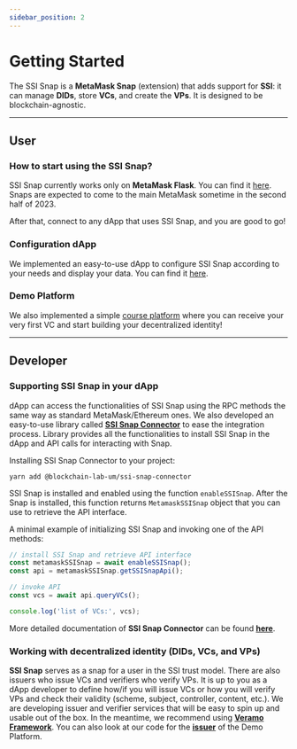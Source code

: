 ```yaml
---
sidebar_position: 2
---
```


# Getting Started

The SSI Snap is a **MetaMask Snap** (extension) that adds support for **SSI**: it can manage **DIDs**, store **VCs**, and create the **VPs**. It is designed to be blockchain-agnostic.

---

## User

### How to start using the SSI Snap?

SSI Snap currently works only on **MetaMask Flask**. You can find it [here](https://metamask.io/flask/). Snaps are expected to come to the main MetaMask sometime in the second half of 2023.

After that, connect to any dApp that uses SSI Snap, and you are good to go!

### Configuration dApp

We implemented an easy-to-use dApp to configure SSI Snap according to your needs and display your data. You can find it [here](https://blockchain-lab-um.github.io/ssi-snap).

### Demo Platform

We also implemented a simple [course platform](https://blockchain-lab-um.github.io/course-dapp/) where you can receive your very first VC and start building your decentralized identity!

---

## Developer

### Supporting SSI Snap in your dApp

dApp can access the functionalities of SSI Snap using the RPC methods the same way as standard MetaMask/Ethereum ones. We also developed an easy-to-use library called **[SSI Snap Connector](libraries/ssi-snap-connector)** to ease the integration process. Library provides all the functionalities to install SSI Snap in the dApp and API calls for interacting with Snap.

Installing SSI Snap Connector to your project:

`yarn add @blockchain-lab-um/ssi-snap-connector`

SSI Snap is installed and enabled using the function `enableSSISnap`. After the Snap is installed, this function returns `MetamaskSSISnap` object that you can use to retrieve the API interface.

A minimal example of initializing SSI Snap and invoking one of the API methods:

```typescript
// install SSI Snap and retrieve API interface
const metamaskSSISnap = await enableSSISnap();
const api = metamaskSSISnap.getSSISnapApi();

// invoke API
const vcs = await api.queryVCs();

console.log('list of VCs:', vcs);
```

More detailed documentation of **SSI Snap Connector** can be found **[here](libraries/ssi-snap-connector)**.

### Working with decentralized identity (DIDs, VCs, and VPs)

**SSI Snap** serves as a snap for a user in the SSI trust model. There are also issuers who issue VCs and verifiers who verify VPs. It is up to you as a dApp developer to define how/if you will issue VCs or how you will verify VPs and check their validity (scheme, subject, controller, content, etc.). We are developing issuer and verifier services that will be easy to spin up and usable out of the box. In the meantime, we recommend using **[Veramo Framework](https://veramo.io/)**. You can also look at our code for the **[issuer](https://github.com/blockchain-lab-um/course-backend)** of the Demo Platform.
